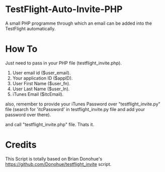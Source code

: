 # TestFlight-Auto-Invite-PHP

A small PHP programme through which an email can be added into the TestFlight automatically. 

# How To
Just need to pass in your PHP file (testflight_invite.php).

1. User email id ($user_email).
2. Your application ID ($appID).
3. User First Name ($user_fn).
4. User Last Name ($user_ln).
5. iTunes Email ($itcEmail).

also, remember to provide your iTunes Password over "testflight_invite.py" file (search for 'itcPassword' in testflight_invite.py file and add your password over there).

and call "testflight_invite.php" file. Thats it.

# Credits
This Script is totally based on Brian Donohue's https://github.com/Donohue/testflight_invite script.
